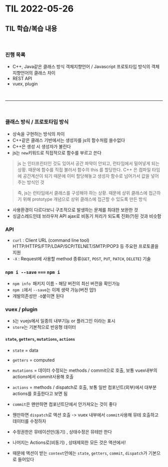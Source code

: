 # TIL 2022-05-26

## TIL 학습/복습 내용

<br>

### 진행 목록

- C++, Java같은 클래스 방식 객체지향언어 / Javascript 프로토타입 방식의 객체지향언어의 클래스 차이
- REST API
- vuex, plugin

<br>
<hr>
<br>

### 클래스 방식 / 프로토타입 방식

- 상속을 구현하는 방식의 차이
- C++같은 클래스 기반에서는 생성자를 js의 함수처럼 쓸수없다
- C++은 생성 시 생성자가 불린다
- js는 `new`키워드로 직접적으로 함수를 부르고 쓴다


> js 는 인터프린터인 것도 있어서 공간 파악이 안되고, 런타임에서 밀어넣게 되는 상황. 때문에 함수를 직접 불러서 함수의 this 를 할당한다. C++ 은 컴파일 타임에 공간계산이 되기 때문에 이미 할당해놓고 생성자 함수로 넘어가서 값을 넣어주는 방식인 것

> 즉, js는 런타임에서 클래스를 구성해야 하는 상황. 때문에 상위 클래스에 접근하기 위해 prototype 개념으로 상위 클래스에 접근할 수 있도록 만든 방식

- 사용환경이 다르다보니 구조적으로 발생하는 문제를 최대한 보완한 것
- 싱글스레드인데 브라우저 API ajax로 비동기 처리가 되도록 진화(?)된 것과 비슷함


### API

- `curl` : Client URL (command line tool)    
  HTTP/HTTPS/FTP/LDAP/SCP/TELNET/SMTP/POP3 등 주요한 프로토콜을 지원
- `-X` : Request에 사용할 method 종류(`GET`, `POST`, `PUT`, `PATCH`, `DELETE`) 기술


### `npm i --save` `===` `npm i`

- `npm info `패키지 이름 - 해당 버전의 최신 버전을 확인가능
- `npm i`에서 `--save`는 이제 생략 가능(버전 업!)
- 개발의존성만 `-D`붙이면 된다



### vuex / plugin

- `$`는 vuejs에서 일종의 내부기능 or 플러그인 이라는 표시 
- `store`는 기본적으로 반응형 데이터

#### `state`, `getters`, `mutations`, `actions`

- `state` = data
- `getters` = computed
- `mutations` = 데이터 수정되는 methods / commit으로 호출, 보통 vuex내부의 actions에서 commit사용해 호출
- `actions` = methods / dispatch로 호출, 보통 일반 컴포넌트(외부)에서 대부분 actions를 호출한다고 보면 됨

- `commit`은 왠만하면 컴포넌트단에서 안가져오는 것이 좋다
- 웬만하면 `dispatch`로 액션 호출 -> vuex 내부에서 `commit`사용해 뮤테 호출하고 데이터를 수정하자
- 수정권한은 뮤테이션만(동기) , 상태수정은 뮤테만 한다
- 나머지는 Actions로(비동기) , 상태제외한 모든 것은 액션에서!
- 때문에 액션이 받는 `context`안에는 `state`, `getters`, `commit`, `dispatch`가 기본으로 들어있다